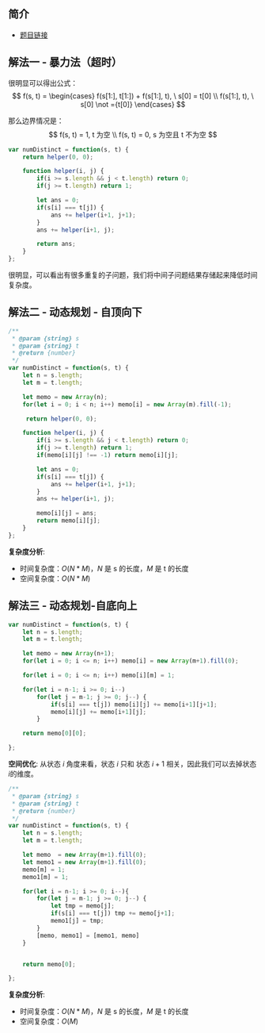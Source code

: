 ## 简介
- [题目链接](https://leetcode-cn.com/problems/distinct-subsequences/)

## 解法一 - 暴力法（超时）
很明显可以得出公式：
$$
f(s, t) = 
\begin{cases}
f(s[1:], t[1:]) + f(s[1:], t), \ s[0] = t[0] \\
f(s[1:], t), \ s[0] \not ={t[0]}
\end{cases}
$$

那么边界情况是：
$$
f(s, t) = 1, t 为空 \\
f(s, t) = 0, s 为空且 t 不为空
$$

```javascript
var numDistinct = function(s, t) {
    return helper(0, 0);

    function helper(i, j) {
        if(i >= s.length && j < t.length) return 0;
        if(j >= t.length) return 1;

        let ans = 0;
        if(s[i] === t[j]) {
            ans += helper(i+1, j+1);
        }
        ans += helper(i+1, j);

        return ans;
    }
};
```

很明显，可以看出有很多重复的子问题，我们将中间子问题结果存储起来降低时间复杂度。

## 解法二 - 动态规划 - 自顶向下

```javascript
/**
 * @param {string} s
 * @param {string} t
 * @return {number}
 */
var numDistinct = function(s, t) {
    let n = s.length;
    let m = t.length;

    let memo = new Array(n);
    for(let i = 0; i < n; i++) memo[i] = new Array(m).fill(-1);

     return helper(0, 0);

    function helper(i, j) {
        if(i >= s.length && j < t.length) return 0;
        if(j >= t.length) return 1;
        if(memo[i][j] !== -1) return memo[i][j];

        let ans = 0;
        if(s[i] === t[j]) {
            ans += helper(i+1, j+1);
        }
        ans += helper(i+1, j);

        memo[i][j] = ans;
        return memo[i][j];
    }
};
```
**复杂度分析**:
- 时间复杂度：$O(N*M)$，$N$ 是 s 的长度，$M$ 是 t 的长度
- 空间复杂度：$O(N*M)$

## 解法三 - 动态规划-自底向上
```javascript
var numDistinct = function(s, t) {
    let n = s.length;
    let m = t.length;

    let memo = new Array(n+1);
    for(let i = 0; i <= n; i++) memo[i] = new Array(m+1).fill(0);

    for(let i = 0; i <= n; i++) memo[i][m] = 1;

    for(let i = n-1; i >= 0; i--)
        for(let j = m-1; j >= 0; j--) {
            if(s[i] === t[j]) memo[i][j] += memo[i+1][j+1];
            memo[i][j] += memo[i+1][j];
        }

    return memo[0][0];

};
```

**空间优化**:
从状态 $i$ 角度来看，状态 $i$ 只和 状态 $i+1$ 相关，因此我们可以去掉状态 $i$的维度。
```javascript
/**
 * @param {string} s
 * @param {string} t
 * @return {number}
 */
var numDistinct = function(s, t) {
    let n = s.length;
    let m = t.length;

    let memo  = new Array(m+1).fill(0);
    let memo1 = new Array(m+1).fill(0);
    memo[m] = 1;
    memo1[m] = 1;

    for(let i = n-1; i >= 0; i--){
        for(let j = m-1; j >= 0; j--) {
            let tmp = memo[j];
            if(s[i] === t[j]) tmp += memo[j+1];   
            memo1[j] = tmp;   
        }
        [memo, memo1] = [memo1, memo]
    }


    return memo[0];

};
```

**复杂度分析**:
- 时间复杂度：$O(N*M)$，$N$ 是 s 的长度，$M$ 是 t 的长度
- 空间复杂度：$O(M)$
